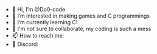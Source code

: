 - 👋 Hi, I’m @Do0-code
- 👀 I’m interested in making games and C programmings
- 🌱 I’m currently learning C!
- 💞️ I'm not sure to collaborate, my coding is such a mess
- 📫 How to reach me: 
- 👾 Discord:
<!---
Do0-code/Do0-code is a ✨ special ✨ repository because its `README.md` (this file) appears on your GitHub profile.
You can click the Preview link to take a look at your changes.
--->
